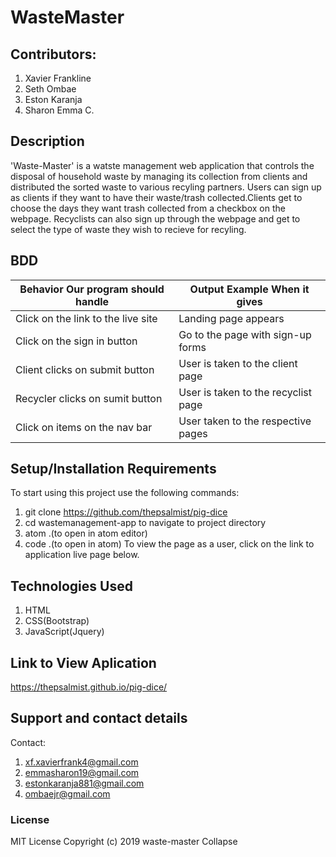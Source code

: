 # WasteMaster

## Contributors:
1. Xavier Frankline
2. Seth Ombae
3. Eston Karanja
4. Sharon Emma C.

## Description
'Waste-Master' is a watste management web application that controls the disposal of household waste by managing its collection from clients and distributed the sorted waste to various recyling partners.
Users can sign up as clients if they want to have their waste/trash collected.Clients get to choose the days they want trash collected from a checkbox on the webpage. Recyclists can also sign up through
the webpage and get to select the type of waste they wish to recieve for recyling. 

## BDD
| Behavior Our program should handle                                  | Output Example When it gives        | 
|---------------------------------------------------------------------|-------------------------------------|
| Click on the link to the live site                                  | Landing page appears                | 
| Click on the sign in button                                         | Go to the page with sign-up forms   | 
| Client clicks on submit button                                      | User is taken to the client page    | 
| Recycler clicks on sumit button                                     | User is taken to the recyclist page | 
| Click on items on the nav bar                                       | User taken to the respective  pages | 

## Setup/Installation Requirements
To start using this project use the following commands:
1. git clone https://github.com/thepsalmist/pig-dice
2. cd wastemanagement-app to navigate to project directory
3. atom .(to open in atom editor)
4. code .(to open in atom)
To view the page as a user, click on the link to application live page below.

## Technologies Used
1. HTML
2. CSS(Bootstrap)
3. JavaScript(Jquery)

## Link to View Aplication
https://thepsalmist.github.io/pig-dice/

## Support and contact details
Contact: 
1. xf.xavierfrank4@gmail.com
2. emmasharon19@gmail.com
3. estonkaranja881@gmail.com
4. ombaejr@gmail.com

### License
MIT License
Copyright (c) 2019 waste-master
Collapse
